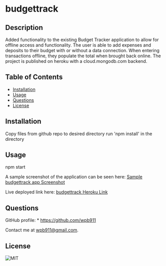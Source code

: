 # budgettrack

## Description
Added functionality to the existing Budget Tracker application to allow for offline access and functionality. The user is able to add expenses and deposits to their budget with or without a data connection. When entering transactions offline, they populate the total when brought back online. The project is published on heroku with a cloud.mongodb.com backend.

## Table of Contents

  * [Installation](#Installation)
  * [Usage](#Usage) 
  * [Questions](#Questions)
  * [License](#License)

  ## Installation
  Copy files from github repo to desired directory 
  run 'npm install' in the directory 

  ## Usage
  npm start
  

  A sample screenshot of the application can be seen here:
    [Sample budgettrack app Screenshot](./budgettrack.png) 
 
  Live deployed link here:
    [budgettrack Heroku Link](https://cryptic-tundra-55612.herokuapp.com/)

  ## Questions
  GitHub profile: 
    * https://github.com/wpb911
      
  Contact me at wpb911@gmail.com.


  ## License
  ![MIT  ](https://img.shields.io/badge/MIT-License-orange)
